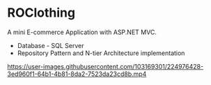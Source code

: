# ROClothing
A mini E-commerce Application with ASP.NET MVC.
* Database - SQL Server
* Repository Pattern and N-tier Architecture implementation





https://user-images.githubusercontent.com/103169301/224976428-3ed960f1-64b1-4b81-8da2-7523da23cd8b.mp4

